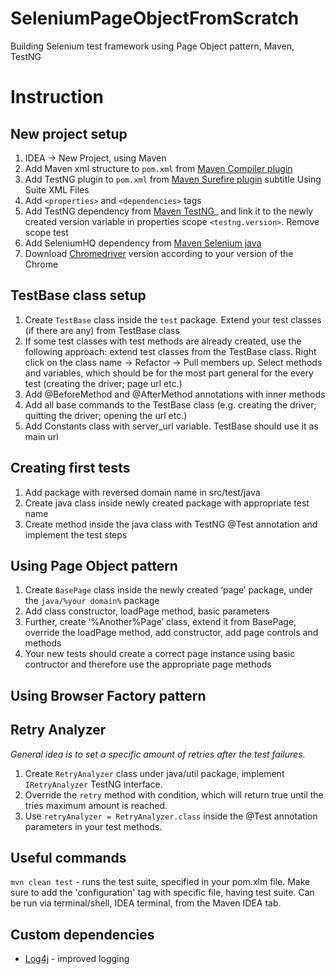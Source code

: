 # SeleniumPageObjectFromScratch
Building Selenium test framework using Page Object pattern, Maven, TestNG

# Instruction
## New project setup
1. IDEA -> New Project, using Maven
2. Add Maven xml structure to `pom.xml` from [Maven Compiler plugin](https://maven.apache.org/plugins/maven-compiler-plugin/examples/set-compiler-source-and-target.html)
3. Add TestNG plugin to `pom.xml` from [Maven Surefire plugin](https://maven.apache.org/surefire/maven-surefire-plugin/examples/testng.html) subtitle Using Suite XML Files
4. Add `<properties>` and `<dependencies>` tags
5. Add TestNG dependency from [Maven TestNG](https://mvnrepository.com/artifact/org.testng/testng)_ and link it to the newly created version variable in properties scope `<testng.version>`. Remove scope test
6. Add SeleniumHQ dependency from [Maven Selenium java](https://mvnrepository.com/artifact/org.seleniumhq.selenium/selenium-java)
7. Download [Chromedriver](https://chromedriver.chromium.org/downloads) version according to your version of the Chrome

## TestBase class setup
1. Create `TestBase` class inside the `test` package. Extend your test classes (if there are any) from TestBase class
2. If some test classes with test methods are already created, use the following approach: extend test classes from the TestBase class. Right click on the class name -> Refactor -> Pull members up. Select methods and variables, which should be for the most part general for the every test (creating the driver; page url etc.) 
3. Add @BeforeMethod and @AfterMethod annotations with inner methods
4. Add all base commands to the TestBase class (e.g. creating the driver; quitting the driver; opening the url etc.)
5. Add Constants class with server_url variable. TestBase should use it as main url

## Creating first tests
1. Add package with reversed domain name in src/test/java
2. Create java class inside newly created package with appropriate test name
3. Create method inside the java class with TestNG @Test annotation and implement the test steps

## Using Page Object pattern
1. Create `BasePage` class inside the newly created ‘page’ package, under the `java/%your domain%` package
2. Add class constructor, loadPage method, basic parameters
3. Further, create ‘%Another%Page’ class, extend it from BasePage, override the loadPage method, add constructor, add page controls and methods
4. Your new tests should create a correct page instance using basic contructor and therefore use the appropriate page methods

## Using Browser Factory pattern

## Retry Analyzer
*General idea is to set a specific amount of retries after the test failures.*
1. Create `RetryAnalyzer` class under java/util package, implement `IRetryAnalyzer` TestNG interface.
2. Override the `retry` method with condition, which will return true until the tries maximum amount is reached.
3. Use `retryAnalyzer = RetryAnalyzer.class` inside the @Test annotation parameters in your test methods.

## Useful commands
`mvn clean test` - runs the test suite, specified in your pom.xlm file. Make sure to add the 'configuration' tag with specific file, having test suite. Can be run via terminal/shell, IDEA terminal, from the Maven IDEA tab.

## Custom dependencies
* [Log4j](https://mvnrepository.com/artifact/org.apache.logging.log4j/log4j/2.13.3) - improved logging

